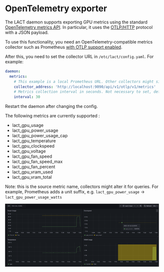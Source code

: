 # OpenTelemetry exporter

The LACT daemon supports exporting GPU metrics using the standard [OpenTelemetry metrics API](https://opentelemetry.io/docs/specs/otel/metrics/).
In particular, it uses the [OTLP/HTTP](https://opentelemetry.io/docs/specs/otlp/#otlphttp) protocol with a JSON payload.

To use this functionality, you need an OpenTelemetry-compatible metrics collector such as Prometheus [with OTLP support enabled](https://prometheus.io/docs/guides/opentelemetry/).

After this, you need to set the collector URL in `/etc/lact/config.yaml`. For example:
```yaml
daemon:
  metrics:
    # This example is a local Prometheus URL. Other collectors might simply use `/v1/metrics` as the path.
    collector_address: 'http://localhost:9090/api/v1/otlp/v1/metrics' 
    # Metrics collection interval in seconds. Not necessary to set, defaults to 30 seconds.
    interval: 30 
```

Restart the daemon after changing the config.

The following metrics are currently supported :
- lact_gpu_usage
- lact_gpu_power_usage
- lact_gpu_power_usage_cap
- lact_gpu_temperature
- lact_gpu_clockspeed
- lact_gpu_voltage
- lact_gpu_fan_speed
- lact_gpu_fan_speed_max
- lact_gpu_fan_percent
- lact_gpu_vram_used
- lact_gpu_vram_total


Note: this is the source metric name, collectors might alter it for queries. For example, Prometheus adds a unit suffix, e.g. `lact_gpu_power_usage` -> `lact_gpu_power_usage_watts`

![image](../res/screenshots/grafana.png)